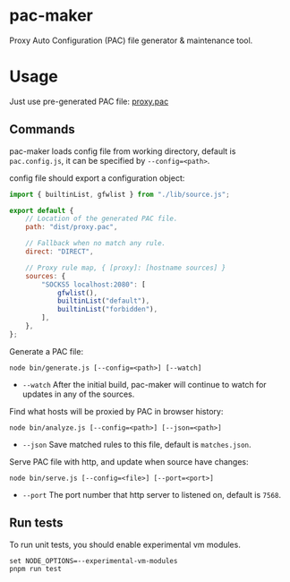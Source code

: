 # pac-maker

Proxy Auto Configuration (PAC) file generator & maintenance tool.

# Usage

Just use pre-generated PAC file: [proxy.pac](https://raw.githubusercontent.com/Kaciras/pac-maker/master/dist/proxy.pac)

## Commands

pac-maker loads config file from working directory, default is `pac.config.js`, it can be specified by `--config=<path>`.

config file should export a configuration object:

```javascript
import { builtinList, gfwlist } from "./lib/source.js";

export default {
	// Location of the generated PAC file.
	path: "dist/proxy.pac",

	// Fallback when no match any rule.
	direct: "DIRECT",

	// Proxy rule map, { [proxy]: [hostname sources] }
	sources: {
		"SOCKS5 localhost:2080": [
			gfwlist(),
			builtinList("default"),
			builtinList("forbidden"),
		],
	},
};
```

Generate a PAC file:

```shell
node bin/generate.js [--config=<path>] [--watch]
```

* `--watch` After the initial build, pac-maker will continue to watch for updates in any of the sources.

Find what hosts will be proxied by PAC in browser history:

```shell
node bin/analyze.js [--config=<path>] [--json=<path>]
```

* `--json` Save matched rules to this file, default is `matches.json`.

Serve PAC file with http, and update when source have changes:

```shell
node bin/serve.js [--config=<file>] [--port=<port>]
```

* `--port` The port number that http server to listened on, default is `7568`.

## Run tests

To run unit tests, you should enable experimental vm modules.

```shell
set NODE_OPTIONS=--experimental-vm-modules
pnpm run test
```

